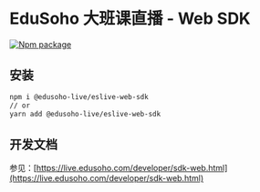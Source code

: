 # EduSoho 大班课直播 - Web SDK

[![Npm package](https://img.shields.io/npm/v/@edusoho-live/eslive-web-sdk)](https://www.npmjs.com/package/@edusoho-live/eslive-web-sdk)

## 安装

```bash
npm i @edusoho-live/eslive-web-sdk
// or
yarn add @edusoho-live/eslive-web-sdk
```

## 开发文档

参见：[https://live.edusoho.com/developer/sdk-web.html](https://live.edusoho.com/developer/sdk-web.html)
